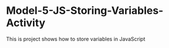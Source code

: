 # Model-5-JS-Storing-Variables-Activity

This is project shows how to store variables in JavaScript
